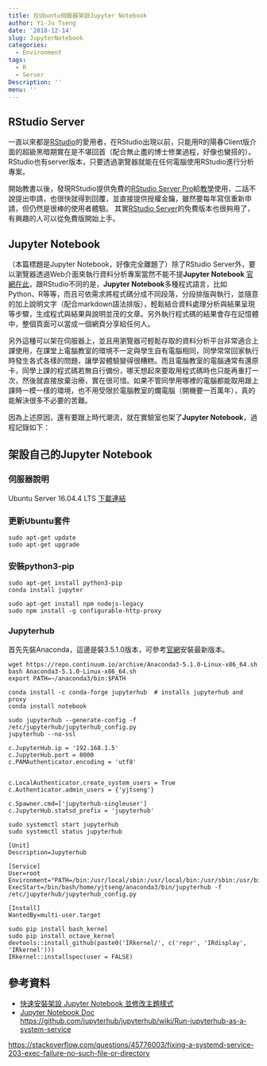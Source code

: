 ```yaml
---
title: 在Ubuntu伺服器架設Jupyter Notebook
author: Yi-Ju Tseng
date: '2018-12-14'
slug: JupyterNotebook
categories:
  - Environment
tags:
  - R
  - Server
Description: ''
menu: ''
---
```


## RStudio Server
一直以來都是[RStudio](https://www.rstudio.com/)的愛用者，在RStudio出現以前，只能用R的陽春Client版介面的超級黑暗期實在是不堪回首（配合無止盡的博士修業過程，好像也蠻搭的）。RStudio也有server版本，只要透過瀏覽器就能在任何電腦使用RStudio進行分析專案。

開始教書以後，發現RStudio提供免費的[RStudio Server Pro](https://www.rstudio.com/products/rstudio-server-pro/)給[教學](https://www.rstudio.com/pricing/academic-pricing/)使用，二話不說提出申請，也很快就得到回覆，並直接提供授權金鑰，雖然要每年寫信重新申請，但仍然是很棒的使用者體驗。
其實[RStudio Server](https://www.rstudio.com/products/rstudio/#Server)的免費版本也很夠用了，有興趣的人可以從免費版開始上手。

## Jupyter Notebook
（本篇標題是Jupyter Notebook，好像完全離題了）除了RStudio Server外，要以瀏覽器透過Web介面來執行資料分析專案當然不能不提**Jupyter Notebook** [官網在此](http://jupyter.org/)，跟RStudio不同的是，**Jupyter Notebook**多種程式語言，比如 Python、R等等，而且可依需求將程式碼分成不同段落，分段排版與執行，並隨意的加上說明文字（配合markdown語法排版），輕鬆結合資料處理分析與結果呈現等步驟，生成程式與結果與說明並茂的文章。另外執行程式碼的結果會存在記憶體中，整個頁面可以當成一個網頁分享給任何人。

另外這種可以架在伺服器上，並且用瀏覽器可輕鬆存取的資料分析平台非常適合上課使用，在課堂上電腦教室的環境不一定與學生自有電腦相同，同學常常回家執行時發生各式各樣的問題，讓學習體驗變得很糟糕。而且電腦教室的電腦通常有還原卡，同學上課的程式碼若無自行備份，哪天想起來要取用程式碼時也只能再重打一次，然後就直接放棄治療，實在很可惜。如果不管同學用哪裡的電腦都能取用跟上課時一模一樣的環境，也不用受限於電腦教室的爛電腦（開機要一百萬年），真的能解決很多不必要的苦難。

因為上述原因，還有要跟上時代潮流，就在實驗室也架了**Jupyter Notebook**，過程記錄如下：

## 架設自己的Jupyter Notebook
### 伺服器說明

Ubuntu Server 16.04.4 LTS [下載連結](https://www.ubuntu.com/download/server)

### 更新Ubuntu套件
```
sudo apt-get update
sudo apt-get upgrade
```

### 安裝python3-pip
```
sudo apt-get install python3-pip
conda install jupyter
```

```
sudo apt-get install npm nodejs-legacy
sudo npm install -g configurable-http-proxy
```
### Jupyterhub

首先先裝Anaconda，這邊是裝3.5.1.0版本，可參考[官網](https://www.anaconda.com/download/#linux)安裝最新版本。
```
wget https://repo.continuum.io/archive/Anaconda3-5.1.0-Linux-x86_64.sh
bash Anaconda3-5.1.0-Linux-x86_64.sh
export PATH=~/anaconda3/bin:$PATH

```

```
conda install -c conda-forge jupyterhub  # installs jupyterhub and proxy
conda install notebook
```

```
sudo jupyterhub --generate-config -f /etc/jupyterhub/jupyterhub_config.py
jupyterhub --no-ssl
```

```
c.JupyterHub.ip = '192.168.1.5'
c.JupyterHub.port = 8000
c.PAMAuthenticator.encoding = 'utf8'


c.LocalAuthenticator.create_system_users = True
c.Authenticator.admin_users = {'yjtseng'}

c.Spawner.cmd=['jupyterhub-singleuser']
c.JupyterHub.statsd_prefix = 'jupyterhub'
```

```
sudo systemctl start jupyterhub
sudo systemctl status jupyterhub
```

```
[Unit]
Description=Jupyterhub

[Service]
User=root
Environment="PATH=/bin:/usr/local/sbin:/usr/local/bin:/usr/sbin:/usr/bin:/opt/anaconda3/bin:/home/yjtseng/anaconda3/bin"
ExecStart=/bin/bash/home/yjtseng/anaconda3/bin/jupyterhub -f /etc/jupyterhub/jupyterhub_config.py

[Install]
WantedBy=multi-user.target
```

```
sudo pip install bash_kernel
sudo pip install octave_kernel
devtools::install_github(paste0('IRkernel/', c('repr', 'IRdisplay', 'IRkernel')))
IRkernel::installspec(user = FALSE)                 
```

## 參考資料

- [快速安裝架設 Jupyter Notebook 並修改主題樣式](https://jerrynest.io/install-jupyter-with-style/)
- [Jupyter Notebook Doc](http://jupyter-notebook.readthedocs.io/en/stable/)
https://github.com/jupyterhub/jupyterhub/wiki/Run-jupyterhub-as-a-system-service

https://stackoverflow.com/questions/45776003/fixing-a-systemd-service-203-exec-failure-no-such-file-or-directory